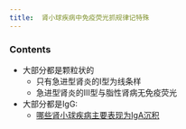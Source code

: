 ```yaml
---
title:  肾小球疾病中免疫荧光抓规律记特殊
--- 
```


### Contents
- 大部分都是颗粒状的
  - 只有急进型肾炎的Ⅰ型为线条样
  - 急进型肾炎的Ⅲ型与脂性肾病无免疫荧光
- 大部分都是IgG:
  - [哪些肾小球疾病主要表现为IgA沉积](/哪些肾小球疾病主要表现为IgA沉积)
